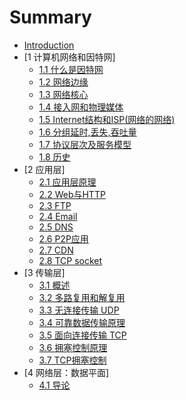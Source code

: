 # Summary

* [Introduction](README.md)
* [1 计算机网络和因特网]
    * [1.1 什么是因特网](1/1_1.md)
    * [1.2 网络边缘](1/1_2.md)
    * [1.3 网络核心](1/1_3.md)
    * [1.4 接入网和物理媒体](1/1_4.md)
    * [1.5 Internet结构和ISP(网络的网络)](1/1_5.md)
    * [1.6 分组延时,丢失,吞吐量](1/1_6.md)
    * [1.7 协议层次及服务模型](1/1_7.md)
    * [1.8 历史](1/1_8.md)
* [2 应用层]
    * [2.1 应用层原理](2/2_1.md)
    * [2.2 Web与HTTP](2/2_2.md)
    * [2.3 FTP](2/2_3.md)
    * [2.4 Email](2/2_4.md)
    * [2.5 DNS](2/2_5.md)
    * [2.6 P2P应用](2/2_6.md)
    * [2.7 CDN](2/2_7.md)
    * [2.8 TCP socket](2/2_8.md)
* [3 传输层]
    * [3.1 概述](3/3_1.md)
    * [3.2 多路复用和解复用](3/3_2.md)
    * [3.3 无连接传输 UDP](3/3_3.md)
    * [3.4 可靠数据传输原理](3/3_4.md)
    * [3.5 面向连接传输 TCP](3/3_5.md)
    * [3.6 拥塞控制原理](3/3_6.md)
    * [3.7 TCP拥塞控制](3/3_7.md)
* [4 网络层：数据平面]
    * [4.1 导论](4/4_1.md)

